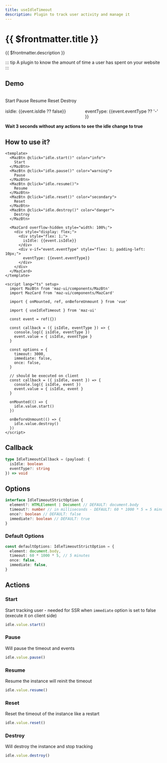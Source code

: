```yaml
---
title: useIdleTimeout
description: Plugin to track user activity and manage it
---
```


# {{ $frontmatter.title }}

{{ $frontmatter.description }}

::: tip
A plugin to know the amount of time a user has spent on your website
:::

## Demo

<br />

<div class="flex items-start gap-05 items-center flex-wrap">
  <MazBtn @click="idle.start()" color="info">
    Start
  </MazBtn>
  <MazBtn @click="idle.pause()" color="warning">
    Pause
  </MazBtn>
  <MazBtn @click="idle.resume()">
    Resume
  </MazBtn>
  <MazBtn @click="idle.reset()" color="secondary">
    Reset
  </MazBtn>
  <MazBtn @click="idle.destroy()" color="danger">
    Destroy
  </MazBtn>
</div>

<br />

<MazCard overflow-hidden style="width: 100%;">
  <div style="display: flex;">
    <div style="flex: 1;">isIdle: {{event.isIdle ?? false}}</div>
    <div v-if="event.eventType" style="flex: 1; padding-left: 10px;">eventType: {{event.eventType ?? '-' }}</div>
  </div>
</MazCard>

**Wait 3 seconds without any actions to see the idle change to true**

## How to use it?

```vue
<template>
  <MazBtn @click="idle.start()" color="info">
    Start
  </MazBtn>
  <MazBtn @click="idle.pause()" color="warning">
    Pause
  </MazBtn>
  <MazBtn @click="idle.resume()">
    Resume
  </MazBtn>
  <MazBtn @click="idle.reset()" color="secondary">
    Reset
  </MazBtn>
  <MazBtn @click="idle.destroy()" color="danger">
    Destroy
  </MazBtn>

  <MazCard overflow-hidden style="width: 100%;">
    <div style="display: flex;">
      <div style="flex: 1;">
        isIdle: {{event.isIdle}}
      </div>
      <div v-if="event.eventType" style="flex: 1; padding-left: 10px;">
        eventType: {{event.eventType}}
      </div>
    </div>
  </MazCard>
</template>

<script lang="ts" setup>
  import MazBtn from 'maz-ui/components/MazBtn'
  import MazCard from 'maz-ui/components/MazCard'

  import { onMounted, ref, onBeforeUnmount } from 'vue'

  import { useIdleTimeout } from 'maz-ui'

  const event = ref({})

  const callback = ({ isIdle, eventType }) => {
    console.log({ isIdle, eventType })
    event.value = { isIdle, eventType }
  }

  const options = {
    timeout: 3000,
    immediate: false,
    once: false,
  }

  // should be executed on client
  const callback = ({ isIdle, event }) => {
    console.log({ isIdle, event })
    event.value = { isIdle, event }
  }

  onMounted(() => {
    idle.value.start()
  })

  onBeforeUnmount(() => {
    idle.value.destroy()
  })
</script>
```

<script lang="ts" setup>
  import { onMounted, ref, onBeforeUnmount } from 'vue'

  import { useIdleTimeout } from 'maz-ui'

  const event = ref({})

  const callback = ({ isIdle, eventType }) => {
    console.log({ isIdle, eventType })
    event.value = { isIdle, eventType }
  }

  const options = {
    timeout: 3000,
    immediate: false,
    once: false,
  }

  const { idle } = useIdleTimeout({
    callback,
    options,
  })

  onMounted(() => {
    // should be executed on client
    idle.value.start()
  })

  onBeforeUnmount(() => {
    idle.value.destroy()
  })
</script>

## Callback

```ts
type IdleTimeoutCallback = (payload: {
  isIdle: boolean
  eventType?: string
}) => void
```

## Options

```ts
interface IdleTimeoutStrictOption {
  element?: HTMLElement | Document // DEFAULT: document.body
  timeout?: number // in milliseconds - DEFAULT: 60 * 1000 * 5 = 5 minutes
  once?: boolean // DEFAULT: false
  immediate?: boolean // DEFAULT: true
}
```

### Default Options

```ts
const defaultOptions: IdleTimeoutStrictOption = {
  element: document.body,
  timeout: 60 * 1000 * 5, // 5 minutes
  once: false,
  immediate: false,
}
```

## Actions

### Start

Start tracking user - needed for SSR when `immediate` option is set to false (execute it on client side)

```ts
idle.value.start()
```

### Pause

Will pause the timeout and events

```ts
idle.value.pause()
```

### Resume

Resume the instance will reinit the timeout

```ts
idle.value.resume()
```

### Reset

Reset the timeout of the instance like a restart

```ts
idle.value.reset()
```

### Destroy

Will destroy the instance and stop tracking

```ts
idle.value.destroy()
```
